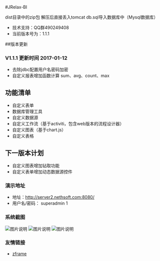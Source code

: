 #JRelax-BI

dist目录中的zip包 解压后直接丢入tomcat
db.sql导入数据库中（Mysql数据库）

* 技术支持：QQ群490249408
* 当前版本号为：1.1.1

##版本更新
### V1.1.1 更新时间 2017-01-12
 * 去除jdbc配置用户名密码加密
 * 自定义报表增加函数计算 sum、avg、count、max

## 功能清单

* 自定义表单
* 数据库管理工具
* 自定义数据源
* 自定义工作流（基于activiti，包含web版本的流程设计器）
* 自定义图表（基于chart.js）
* 自定义表格

## 下一版本计划
* 自定义图表增加钻取功能
* 自定义表单增加动态数据源控件

### 演示地址

* 地址：<http://server2.nethsoft.com:8080/>
* 用户名/密码： superadmin 1

### 系统截图
![图片说明](https://static.oschina.net/uploads/space/2016/1209/103549_WQyu_935028.png "1")
![图片说明](https://static.oschina.net/uploads/space/2016/1209/103601_p3Va_935028.png "2")
![图片说明](https://static.oschina.net/uploads/space/2016/1209/103615_PGsb_935028.png "3")


### 友情链接

* [zframe](http://www.oschina.net/p/zframe)